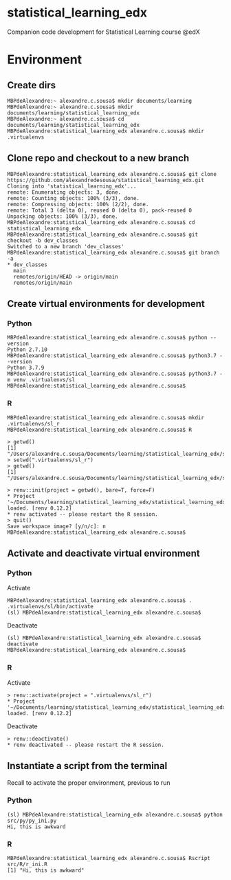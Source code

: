 # statistical_learning_edx
Companion code development for Statistical Learning course @edX

# Environment

## Create dirs
```
MBPdeAlexandre:~ alexandre.c.sousa$ mkdir documents/learning
MBPdeAlexandre:~ alexandre.c.sousa$ mkdir documents/learning/statistical_learning_edx
MBPdeAlexandre:~ alexandre.c.sousa$ cd documents/learning/statistical_learning_edx
MBPdeAlexandre:statistical_learning_edx alexandre.c.sousa$ mkdir .virtualenvs
```

## Clone repo and checkout to a new branch
```
MBPdeAlexandre:statistical_learning_edx alexandre.c.sousa$ git clone https://github.com/alexandredesousa/statistical_learning_edx.git
Cloning into 'statistical_learning_edx'...
remote: Enumerating objects: 3, done.
remote: Counting objects: 100% (3/3), done.
remote: Compressing objects: 100% (2/2), done.
remote: Total 3 (delta 0), reused 0 (delta 0), pack-reused 0
Unpacking objects: 100% (3/3), done.
MBPdeAlexandre:statistical_learning_edx alexandre.c.sousa$ cd statistical_learning_edx
MBPdeAlexandre:statistical_learning_edx alexandre.c.sousa$ git checkout -b dev_classes
Switched to a new branch 'dev_classes'
MBPdeAlexandre:statistical_learning_edx alexandre.c.sousa$ git branch -a
* dev_classes
  main
  remotes/origin/HEAD -> origin/main
  remotes/origin/main
```

## Create virtual environments for development
### Python
```
MBPdeAlexandre:statistical_learning_edx alexandre.c.sousa$ python --version
Python 2.7.10
MBPdeAlexandre:statistical_learning_edx alexandre.c.sousa$ python3.7 --version
Python 3.7.9
MBPdeAlexandre:statistical_learning_edx alexandre.c.sousa$ python3.7 -m venv .virtualenvs/sl
MBPdeAlexandre:statistical_learning_edx alexandre.c.sousa$
```

### R
```
MBPdeAlexandre:statistical_learning_edx alexandre.c.sousa$ mkdir .virtualenvs/sl_r
MBPdeAlexandre:statistical_learning_edx alexandre.c.sousa$ R

> getwd()
[1] "/Users/alexandre.c.sousa/Documents/learning/statistical_learning_edx/statistical_learning_edx"
> setwd(".virtualenvs/sl_r")
> getwd()
[1] "/Users/alexandre.c.sousa/Documents/learning/statistical_learning_edx/statistical_learning_edx/.virtualenvs"

> renv::init(project = getwd(), bare=T, force=F)
* Project '~/Documents/learning/statistical_learning_edx/statistical_learning_edx/.virtualenvs/sl_r' loaded. [renv 0.12.2]
* renv activated -- please restart the R session.
> quit()
Save workspace image? [y/n/c]: n
MBPdeAlexandre:statistical_learning_edx alexandre.c.sousa$ 
```

## Activate and deactivate virtual environment
### Python
Activate 
```
MBPdeAlexandre:statistical_learning_edx alexandre.c.sousa$ . .virtualenvs/sl/bin/activate
(sl) MBPdeAlexandre:statistical_learning_edx alexandre.c.sousa$ 
```
Deactivate
```
(sl) MBPdeAlexandre:statistical_learning_edx alexandre.c.sousa$ deactivate
MBPdeAlexandre:statistical_learning_edx alexandre.c.sousa$
```

### R
Activate
```
> renv::activate(project = ".virtualenvs/sl_r")
* Project '~/Documents/learning/statistical_learning_edx/statistical_learning_edx/.virtualenvs/sl_r' loaded. [renv 0.12.2]
```
Deactivate
```
> renv::deactivate()
* renv deactivated -- please restart the R session.
```

## Instantiate a script from the terminal
Recall to activate the proper environment, previous to run
### Python
```
(sl) MBPdeAlexandre:statistical_learning_edx alexandre.c.sousa$ python src/py/py_ini.py
Hi, this is awkward
```

### R
```
MBPdeAlexandre:statistical_learning_edx alexandre.c.sousa$ Rscript src/R/r_ini.R
[1] "Hi, this is awkward"
```